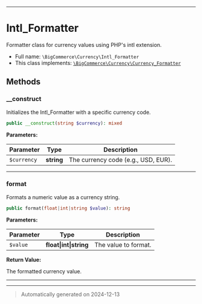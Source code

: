 ***

# Intl_Formatter

Formatter class for currency values using PHP's intl extension.



* Full name: `\BigCommerce\Currency\Intl_Formatter`
* This class implements:
[`\BigCommerce\Currency\Currency_Formatter`](./classes/BigCommerce/Currency/Currency_Formatter.md)




## Methods


### __construct

Initializes the Intl_Formatter with a specific currency code.

```php
public __construct(string $currency): mixed
```








**Parameters:**

| Parameter | Type | Description |
|-----------|------|-------------|
| `$currency` | **string** | The currency code (e.g., USD, EUR). |





***

### format

Formats a numeric value as a currency string.

```php
public format(float|int|string $value): string
```








**Parameters:**

| Parameter | Type | Description |
|-----------|------|-------------|
| `$value` | **float&#124;int&#124;string** | The value to format. |


**Return Value:**

The formatted currency value.




***


***
> Automatically generated on 2024-12-13
